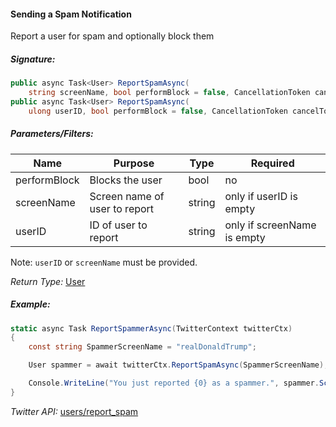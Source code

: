 #### Sending a Spam Notification

Report a user for spam and optionally block them

##### Signature:

```c#
public async Task<User> ReportSpamAsync(
    string screenName, bool performBlock = false, CancellationToken cancelToken = default(CancellationToken));
public async Task<User> ReportSpamAsync(
    ulong userID, bool performBlock = false, CancellationToken cancelToken = default(CancellationToken));
```

##### Parameters/Filters:

| Name | Purpose | Type | Required |
|------|---------|------|----------|
| performBlock | Blocks the user | bool | no |
| screenName | Screen name of user to report | string | only if userID is empty |
| userID | ID of user to report | string | only if screenName is empty |

Note: `userID` or `screenName` must be provided.

*Return Type:* [User](../LINQ-to-Twitter-Entities/User-Entity.md)

##### Example:

```c#
static async Task ReportSpammerAsync(TwitterContext twitterCtx)
{
    const string SpammerScreenName = "realDonaldTrump";

    User spammer = await twitterCtx.ReportSpamAsync(SpammerScreenName);

    Console.WriteLine("You just reported {0} as a spammer.", spammer.ScreenNameResponse);
}
```

*Twitter API:* [users/report_spam](https://developer.twitter.com/en/docs/accounts-and-users/mute-block-report-users/api-reference/post-users-report_spam)
